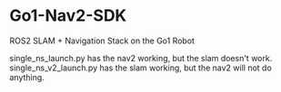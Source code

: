 # Go1-Nav2-SDK
ROS2 SLAM + Navigation Stack on the Go1 Robot

single_ns_launch.py has the nav2 working, but the slam doesn't work. single_ns_v2_launch.py has the slam working, but the nav2 will not do anything.
